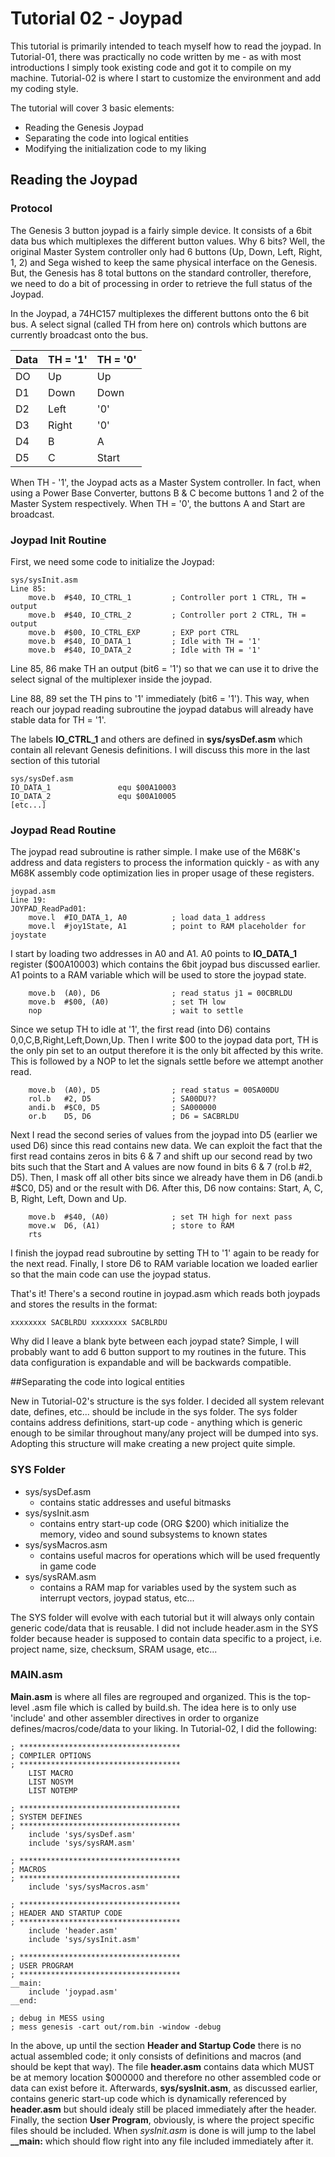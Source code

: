 # Tutorial 02 - Joypad

This tutorial is primarily intended to teach myself how to read the joypad. In Tutorial-01, there was practically no code written by me - as with most introductions I simply took existing code and got it to compile on my machine. Tutorial-02 is where I start to customize the environment and add my coding style.

The tutorial will cover 3 basic elements:

- Reading the Genesis Joypad
- Separating the code into logical entities
- Modifying the initialization code to my liking

## Reading the Joypad
### Protocol
The Genesis 3 button joypad is a fairly simple device. It consists of a 6bit data bus which multiplexes the different button values. Why 6 bits? Well, the original Master System controller only had 6 buttons (Up, Down, Left, Right, 1, 2) and Sega wished to keep the same physical interface on the Genesis. But, the Genesis has 8 total buttons on the standard controller, therefore, we need to do a bit of processing in order to retrieve the full status of the Joypad.

In the Joypad, a 74HC157 multiplexes the different buttons onto the 6 bit bus. A select signal (called TH from here on) controls which buttons are currently broadcast onto the bus.

Data | TH = '1' | TH = '0'
------------ | ------------- | -------------
DO | Up | Up 
D1 | Down | Down
D2 | Left | '0'
D3 | Right | '0'
D4 | B | A
D5 | C | Start

When TH - '1', the Joypad acts as a Master System controller. In fact, when using a Power Base Converter, buttons B & C become buttons 1 and 2 of the Master System respectively. When TH = '0', the buttons A and Start are broadcast.

### Joypad Init Routine
First, we need some code to initialize the Joypad:

```
sys/sysInit.asm
Line 85:
	move.b 	#$40, IO_CTRL_1	  		; Controller port 1 CTRL, TH = output
	move.b 	#$40, IO_CTRL_2	 		; Controller port 2 CTRL, TH = output
	move.b 	#$00, IO_CTRL_EXP 		; EXP port CTRL
	move.b	#$40, IO_DATA_1			; Idle with TH = '1'
	move.b	#$40, IO_DATA_2			; Idle with TH = '1'
```
Line 85, 86 make TH an output (bit6 = '1') so that we can use it to drive the select signal of the multiplexer inside the joypad.

Line 88, 89 set the TH pins to '1' immediately (bit6 = '1'). This way, when reach our joypad reading subroutine the joypad databus will already have stable data for TH = '1'.

The labels **IO_CTRL_1** and others are defined in **sys/sysDef.asm** which contain all relevant Genesis definitions. I will discuss this more in the last section of this tutorial
```
sys/sysDef.asm
IO_DATA_1				equ $00A10003
IO_DATA_2				equ $00A10005
[etc...]
```

### Joypad Read Routine
The joypad read subroutine is rather simple. I make use of the M68K's address and data registers to process the information quickly - as with any M68K assembly code optimization lies in proper usage of these registers.
```
joypad.asm
Line 19:
JOYPAD_ReadPad01:
	move.l	#IO_DATA_1, A0			; load data_1 address
	move.l	#joy1State, A1			; point to RAM placeholder for joystate
```
I start by loading two addresses in A0 and A1. A0 points to **IO_DATA_1** register ($00A10003) which contains the 6bit joypad bus discussed earlier. A1 points to a RAM variable which will be used to store the joypad state.
```
	move.b	(A0), D6				; read status j1 = 00CBRLDU
	move.b 	#$00, (A0)				; set TH low
	nop								; wait to settle
```
Since we setup TH to idle at '1', the first read (into D6) contains 0,0,C,B,Right,Left,Down,Up. Then I write $00 to the joypad data port, TH is the only pin set to an output therefore it is the only bit affected by this write. This is followed by a NOP to let the signals settle before we attempt another read.
```
	move.b  (A0), D5				; read status = 00SA00DU
	rol.b	#2, D5					; SA00DU??
	andi.b	#$C0, D5				; SA000000
	or.b	D5, D6					; D6 = SACBRLDU
```
Next I read the second series of values from the joypad into D5 (earlier we used D6) since this read contains new data. We can exploit the fact that the first read contains zeros in bits 6 & 7 and shift up our second read by two bits such that the Start and A values are now found in bits 6 & 7 (rol.b #2, D5). Then, I mask off all other bits since we already have them in D6 (andi.b #$C0, D5) and or the result with D6. After this, D6 now contains: Start, A, C, B, Right, Left, Down and Up.
```
	move.b	#$40, (A0)				; set TH high for next pass
	move.w	D6, (A1)				; store to RAM
	rts
```
I finish the joypad read subroutine by setting TH to '1' again to be ready for the next read. Finally, I store D6 to RAM variable location we loaded earlier so that the main code can use the joypad status.

That's it! There's a second routine in joypad.asm which reads both joypads and stores the results in the format:
```
xxxxxxxx SACBLRDU xxxxxxxx SACBLRDU
```
Why did I leave a blank byte between each joypad state? Simple, I will probably want to add 6 button support to my routines in the future. This data configuration is expandable and will be backwards compatible.

##Separating the code into logical entities

New in Tutorial-02's structure is the sys folder. I decided all system relevant date, defines, etc... should be include in the sys folder. The sys folder contains address definitions, start-up code - anything which is generic enough to be similar throughout many/any project will be dumped into sys. Adopting this structure will make creating a new project quite simple.

### SYS Folder
- sys/sysDef.asm
  - contains static addresses and useful bitmasks
- sys/sysInit.asm
  - contains entry start-up code (ORG $200) which initialize the memory, video and sound subsystems to known states
- sys/sysMacros.asm
  - contains useful macros for operations which will be used frequently in game code
- sys/sysRAM.asm
  - contains a RAM map for variables used by the system such as interrupt vectors, joypad status, etc...

The SYS folder will evolve with each tutorial but it will always only contain generic code/data that is reusable. I did not include header.asm in the SYS folder because header is supposed to contain data specific to a project, i.e. project name, size, checksum, SRAM usage, etc...

### MAIN.asm
**Main.asm** is where all files are regrouped and organized. This is the top-level .asm file which is called by build.sh. The idea here is to only use 'include' and other assembler directives in order to organize defines/macros/code/data to your liking. In Tutorial-02, I did the following:
```
; ************************************
; COMPILER OPTIONS
; ************************************
	LIST MACRO
	LIST NOSYM
	LIST NOTEMP

; ************************************
; SYSTEM DEFINES
; ************************************
	include 'sys/sysDef.asm'
	include 'sys/sysRAM.asm'

; ************************************
; MACROS
; ************************************
	include	'sys/sysMacros.asm'

; ************************************
; HEADER AND STARTUP CODE
; ************************************
	include 'header.asm'
	include 'sys/sysInit.asm'

; ************************************
; USER PROGRAM
; ************************************
__main:
	include 'joypad.asm'
__end:

; debug in MESS using
; mess genesis -cart out/rom.bin -window -debug
```
In the above, up until the section **Header and Startup Code** there is no actual assembled code; it only consists of definitions and macros (and should be kept that way). The file **header.asm** contains data which MUST be at memory location $000000 and therefore no other assembled code or data can exist before it. Afterwards, **sys/sysInit.asm**, as discussed earlier, contains generic start-up code which is dynamically referenced by **header.asm** but should idealy still be placed immediately after the header. Finally, the section **User Program**, obviously, is where the project specific files should be included. When *sysInit.asm* is done is will jump to the label **__main:** which should flow right into any file included immediately after it.
